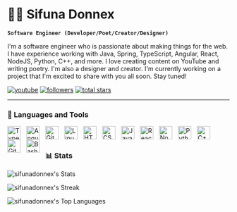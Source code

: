 # 🏄‍♂️ Sifuna Donnex

**`Software Engineer (Developer/Poet/Creator/Designer)`**

I'm a software engineer who is passionate about making things for the web. I have experience working with Java, Spring, TypeScript, Angular, React, NodeJS, Python, C++, and more. I love creating content on YouTube and writing poetry. I'm also a designer and creator. I'm currently working on a project that I'm excited to share with you all soon. Stay tuned!

   <p align="left">
      <a href="https://www.youtube.com/@sifunadonnex?sub_confirmation=1">
         <img alt="youtube" title="Subscribe to my YouTube channel" src="[https://custom-icon-badges.demolab.com/youtube/channel/subscribers/UC2WHjPDvbE6O328n17ZGcfg?color=%23E05D44&label=SUBSCRIBE&logo=video&logoColor=white&style=for-the-badge&labelColor=CE4630](https://upload.wikimedia.org/wikipedia/commons/e/ef/Youtube_logo.png)"/></a> 
      <a href="https://github.com/sifunadonnex?tab=followers">
         <img alt="followers" title="Follow me on Github" src="https://custom-icon-badges.demolab.com/github/followers/ForrestKnight?color=236ad3&labelColor=1155ba&style=for-the-badge&logo=person-add&label=Follow&logoColor=white"/></a>
      <a href="https://github.com/sifunadonnex?tab=repositories&sort=stargazers">
         <img alt="total stars" title="Total stars on GitHub" src="https://custom-icon-badges.demolab.com/github/stars/ForrestKnight?color=55960c&style=for-the-badge&labelColor=488207&logo=star"/></a>
   </p>

---

### 🧰 Languages and Tools

<img align="left" alt="TypeScript" width="30px" style="padding-right:10px;" src="https://cdn.jsdelivr.net/gh/devicons/devicon/icons/typescript/typescript-plain.svg" />
<img align="left" alt="Angular" width="30px" style="padding-right:10px;" src="https://cdn.jsdelivr.net/gh/devicons/devicon/icons/angularjs/angularjs-plain.svg" />
<img align="left" alt="Git" width="30px" style="padding-right:10px;" src="https://cdn.jsdelivr.net/gh/devicons/devicon/icons/git/git-original.svg" />
<img align="left" alt="Linux" width="30px" style="padding-right:10px;" src="https://cdn.jsdelivr.net/gh/devicons/devicon/icons/linux/linux-original.svg" />
<img align="left" alt="HTML" width="30px" style="padding-right:10px;" src="https://cdn.jsdelivr.net/gh/devicons/devicon/icons/html5/html5-plain.svg" />
<img align="left" alt="CSS" width="30px" style="padding-right:10px;" src="https://cdn.jsdelivr.net/gh/devicons/devicon/icons/css3/css3-plain.svg" />
<img align="left" alt="JavaScript" width="30px" style="padding-right:10px;" src="https://cdn.jsdelivr.net/gh/devicons/devicon/icons/javascript/javascript-plain.svg" />
<img align="left" alt="React" width="30px" style="padding-right:10px;" src="https://cdn.jsdelivr.net/gh/devicons/devicon/icons/react/react-original.svg" />
<img align="left" alt="NodeJS" width="30px" style="padding-right:10px;" src="https://cdn.jsdelivr.net/gh/devicons/devicon/icons/nodejs/nodejs-original.svg" />
<img align="left" alt="Python" width="30px" style="padding-right:10px;" src="https://cdn.jsdelivr.net/gh/devicons/devicon/icons/python/python-plain.svg" />
<img align="left" alt="C++" width="30px" style="padding-right:10px;" src="https://cdn.jsdelivr.net/gh/devicons/devicon/icons/cplusplus/cplusplus-line.svg" />
<img align="left" alt="GitHub" width="30px" style="padding-right:10px;" src="https://cdn.jsdelivr.net/gh/devicons/devicon/icons/github/github-original.svg" />
<img align="left" alt="Bash" width="30px" style="padding-right:10px;" src="https://cdn.jsdelivr.net/gh/devicons/devicon/icons/bash/bash-original.svg" />
<br />

#

### 📊 Stats

![sifunadonnex's Stats](https://github-readme-stats.vercel.app/api?username=sifunadonnex&theme=dracula&show_icons=true&hide_border=true&count_private=true)

![sifunadonnex's Streak](https://github-readme-streak-stats.herokuapp.com/?user=sifunadonnex&theme=dracula&hide_border=true)

![sifunadonnex's Top Languages](https://github-readme-stats.vercel.app/api/top-langs/?username=sifunadonnex&theme=dracula&show_icons=true&hide_border=true&layout=compact)

<!-- ![GitHub Streak](https://streak-stats.demolab.com?user=sifunadonnex&theme=gruvbox&border_radius=4.5) -->

#
<!--
<details>
 <summary><h3>👨‍💻 Sifuna's Coding Journey</h3></summary>
    I started coding in 2019 when I was in my first year of university. I was studying Computer Science and I was introduced to Java. I fell in love with programming and I started learning more languages and tools. I learned C++, Python, JavaScript, TypeScript, Angular, React, NodeJS, and more. I started creating content on YouTube and writing poetry. I'm currently working on a project that I'm excited to share with you all soon. Stay tuned!
-->
[website]: https://sifunadonnex.xyz
[youtube]: https://www.youtube.com/@sifunadonnex
